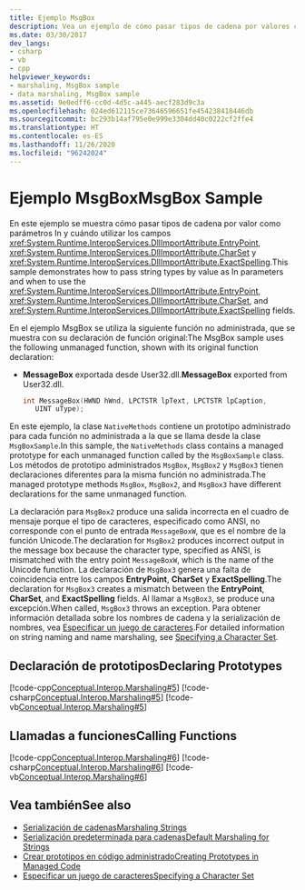 ```yaml
---
title: Ejemplo MsgBox
description: Vea un ejemplo de cómo pasar tipos de cadena por valores como parámetros In con MsgBox. Muestra cuándo usar los campos EntryPoint, CharSet y ExactSpelling en .NET.
ms.date: 03/30/2017
dev_langs:
- csharp
- vb
- cpp
helpviewer_keywords:
- marshaling, MsgBox sample
- data marshaling, MsgBox sample
ms.assetid: 9e0edff6-cc0d-4d5c-a445-aecf283d9c3a
ms.openlocfilehash: 024ed612115ce73646596651fe454238418446db
ms.sourcegitcommit: bc293b14af795e0e999e3304dd40c0222cf2ffe4
ms.translationtype: HT
ms.contentlocale: es-ES
ms.lasthandoff: 11/26/2020
ms.locfileid: "96242024"
---
```

# <a name="msgbox-sample"></a><span data-ttu-id="310fd-104">Ejemplo MsgBox</span><span class="sxs-lookup"><span data-stu-id="310fd-104">MsgBox Sample</span></span>

<span data-ttu-id="310fd-105">En este ejemplo se muestra cómo pasar tipos de cadena por valor como parámetros In y cuándo utilizar los campos <xref:System.Runtime.InteropServices.DllImportAttribute.EntryPoint>, <xref:System.Runtime.InteropServices.DllImportAttribute.CharSet> y <xref:System.Runtime.InteropServices.DllImportAttribute.ExactSpelling>.</span><span class="sxs-lookup"><span data-stu-id="310fd-105">This sample demonstrates how to pass string types by value as In parameters and when to use the <xref:System.Runtime.InteropServices.DllImportAttribute.EntryPoint>, <xref:System.Runtime.InteropServices.DllImportAttribute.CharSet>, and <xref:System.Runtime.InteropServices.DllImportAttribute.ExactSpelling> fields.</span></span>  
  
 <span data-ttu-id="310fd-106">En el ejemplo MsgBox se utiliza la siguiente función no administrada, que se muestra con su declaración de función original:</span><span class="sxs-lookup"><span data-stu-id="310fd-106">The MsgBox sample uses the following unmanaged function, shown with its original function declaration:</span></span>  
  
- <span data-ttu-id="310fd-107">**MessageBox** exportada desde User32.dll.</span><span class="sxs-lookup"><span data-stu-id="310fd-107">**MessageBox** exported from User32.dll.</span></span>  
  
    ```cpp
    int MessageBox(HWND hWnd, LPCTSTR lpText, LPCTSTR lpCaption,
       UINT uType);  
    ```  
  
 <span data-ttu-id="310fd-108">En este ejemplo, la clase `NativeMethods` contiene un prototipo administrado para cada función no administrada a la que se llama desde la clase `MsgBoxSample`.</span><span class="sxs-lookup"><span data-stu-id="310fd-108">In this sample, the `NativeMethods` class contains a managed prototype for each unmanaged function called by the `MsgBoxSample` class.</span></span> <span data-ttu-id="310fd-109">Los métodos de prototipo administrados `MsgBox`, `MsgBox2` y `MsgBox3` tienen declaraciones diferentes para la misma función no administrada.</span><span class="sxs-lookup"><span data-stu-id="310fd-109">The managed prototype methods `MsgBox`, `MsgBox2`, and `MsgBox3` have different declarations for the same unmanaged function.</span></span>  
  
 <span data-ttu-id="310fd-110">La declaración para `MsgBox2` produce una salida incorrecta en el cuadro de mensaje porque el tipo de caracteres, especificado como ANSI, no corresponde con el punto de entrada `MessageBoxW`, que es el nombre de la función Unicode.</span><span class="sxs-lookup"><span data-stu-id="310fd-110">The declaration for `MsgBox2` produces incorrect output in the message box because the character type, specified as ANSI, is mismatched with the entry point `MessageBoxW`, which is the name of the Unicode function.</span></span> <span data-ttu-id="310fd-111">La declaración de `MsgBox3` genera una falta de coincidencia entre los campos **EntryPoint**, **CharSet** y **ExactSpelling**.</span><span class="sxs-lookup"><span data-stu-id="310fd-111">The declaration for `MsgBox3` creates a mismatch between the **EntryPoint**, **CharSet**, and **ExactSpelling** fields.</span></span> <span data-ttu-id="310fd-112">Al llamar a `MsgBox3`, se produce una excepción.</span><span class="sxs-lookup"><span data-stu-id="310fd-112">When called, `MsgBox3` throws an exception.</span></span> <span data-ttu-id="310fd-113">Para obtener información detallada sobre los nombres de cadena y la serialización de nombres, vea [Especificar un juego de caracteres](specifying-a-character-set.md).</span><span class="sxs-lookup"><span data-stu-id="310fd-113">For detailed information on string naming and name marshaling, see [Specifying a Character Set](specifying-a-character-set.md).</span></span>  
  
## <a name="declaring-prototypes"></a><span data-ttu-id="310fd-114">Declaración de prototipos</span><span class="sxs-lookup"><span data-stu-id="310fd-114">Declaring Prototypes</span></span>  

 [!code-cpp[Conceptual.Interop.Marshaling#5](../../../samples/snippets/cpp/VS_Snippets_CLR/conceptual.interop.marshaling/cpp/msgbox.cpp#5)]
 [!code-csharp[Conceptual.Interop.Marshaling#5](../../../samples/snippets/csharp/VS_Snippets_CLR/conceptual.interop.marshaling/cs/msgbox.cs#5)]
 [!code-vb[Conceptual.Interop.Marshaling#5](../../../samples/snippets/visualbasic/VS_Snippets_CLR/conceptual.interop.marshaling/vb/msgbox.vb#5)]  
  
## <a name="calling-functions"></a><span data-ttu-id="310fd-115">Llamadas a funciones</span><span class="sxs-lookup"><span data-stu-id="310fd-115">Calling Functions</span></span>  

 [!code-cpp[Conceptual.Interop.Marshaling#6](../../../samples/snippets/cpp/VS_Snippets_CLR/conceptual.interop.marshaling/cpp/msgbox.cpp#6)]
 [!code-csharp[Conceptual.Interop.Marshaling#6](../../../samples/snippets/csharp/VS_Snippets_CLR/conceptual.interop.marshaling/cs/msgbox.cs#6)]
 [!code-vb[Conceptual.Interop.Marshaling#6](../../../samples/snippets/visualbasic/VS_Snippets_CLR/conceptual.interop.marshaling/vb/msgbox.vb#6)]  
  
## <a name="see-also"></a><span data-ttu-id="310fd-116">Vea también</span><span class="sxs-lookup"><span data-stu-id="310fd-116">See also</span></span>

- [<span data-ttu-id="310fd-117">Serialización de cadenas</span><span class="sxs-lookup"><span data-stu-id="310fd-117">Marshaling Strings</span></span>](marshaling-strings.md)
- [<span data-ttu-id="310fd-118">Serialización predeterminada para cadenas</span><span class="sxs-lookup"><span data-stu-id="310fd-118">Default Marshaling for Strings</span></span>](default-marshaling-for-strings.md)
- [<span data-ttu-id="310fd-119">Crear prototipos en código administrado</span><span class="sxs-lookup"><span data-stu-id="310fd-119">Creating Prototypes in Managed Code</span></span>](creating-prototypes-in-managed-code.md)
- [<span data-ttu-id="310fd-120">Especificar un juego de caracteres</span><span class="sxs-lookup"><span data-stu-id="310fd-120">Specifying a Character Set</span></span>](specifying-a-character-set.md)
